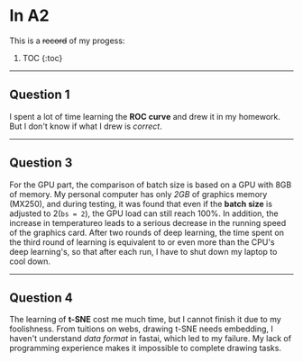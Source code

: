 # In A2

This is a ~~record~~ of my progess:

1. TOC
{:toc}

***

## Question 1

I spent a lot of time learning the **ROC curve** and drew it in my homework. But I don't know if what I drew is *correct*.

***

## Question 3

For the GPU part, the comparison of batch size is based on a GPU with 8GB of memory. My personal computer has only *2GB* of graphics memory (MX250), and during testing, it was found that even if the **batch size** is adjusted to 2(`bs = 2`), the GPU load can still reach 100%. In addition, the increase in temperatureo leads to a serious decrease in the running speed of the graphics card. After two rounds of deep learning, the time spent on the third round of learning is equivalent to or even more than the CPU's deep learning's, so that after each run, I have to shut down my laptop to cool down.

***

## Question 4

The learning of **t-SNE** cost me much time, but I cannot finish it due to my foolishness. From tuitions on webs, drawing t-SNE needs embedding, I haven't understand *data format* in fastai, which led to my failure. My lack of programming experience makes it impossible to complete drawing tasks.


